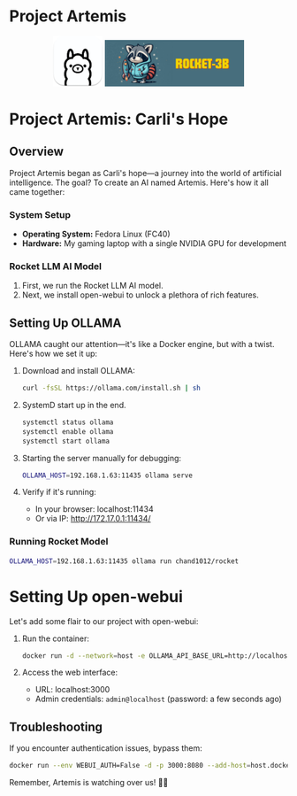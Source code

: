 # Project Artemis

<div align="center">
    <img src="ollama.png" alt="Ollama Image" width="18%">
    <img src="rocket.png" alt="Rocket Image" width="50%">
</div>

# Project Artemis: Carli's Hope

## Overview
Project Artemis began as Carli's hope—a journey into the world of artificial intelligence. The goal? To create an AI named Artemis. Here's how it all came together:

### System Setup
- **Operating System:** Fedora Linux (FC40)
- **Hardware:** My gaming laptop with a single NVIDIA GPU for development

### Rocket LLM AI Model
1. First, we run the Rocket LLM AI model.
2. Next, we install open-webui to unlock a plethora of rich features.

## Setting Up OLLAMA
OLLAMA caught our attention—it's like a Docker engine, but with a twist. Here's how we set it up:

1. Download and install OLLAMA:
    ```bash
    curl -fsSL https://ollama.com/install.sh | sh
    ```

2. SystemD start up in the end.
    ```bash
    systemctl status ollama
    systemctl enable ollama
    systemctl start ollama
    ```

3. Starting the server manually for debugging:
    ```bash
    OLLAMA_HOST=192.168.1.63:11435 ollama serve
    ```

4. Verify if it's running:
    - In your browser: localhost:11434
    - Or via IP: http://172.17.0.1:11434/

### Running Rocket Model
```bash
OLLAMA_HOST=192.168.1.63:11435 ollama run chand1012/rocket
```

# Setting Up open-webui

Let's add some flair to our project with open-webui:

1. Run the container:
    ```bash
    docker run -d --network=host -e OLLAMA_API_BASE_URL=http://localhost:11434/api --name ollama-webui --restart always ollama-webui
    ```

2. Access the web interface:
    - URL: localhost:3000
    - Admin credentials: `admin@localhost` (password: a few seconds ago)

## Troubleshooting
If you encounter authentication issues, bypass them:
```bash
docker run --env WEBUI_AUTH=False -d -p 3000:8080 --add-host=host.docker.internal:host-gateway -v open-webui:/app/backend/data --name open-webui --restart always ghcr.io/open-webui/open-webui:main
```

Remember, Artemis is watching over us! 🌙✨

